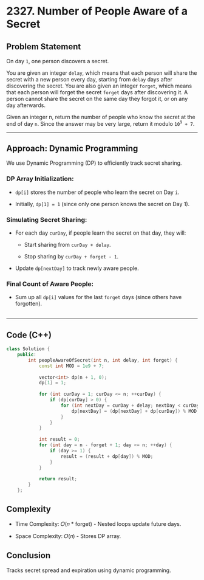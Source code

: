 # 2327. Number of People Aware of a Secret

## Problem Statement
On day `1`, one person discovers a secret.

You are given an integer `delay`, which means that each person will share the secret with a new person every day, starting from `delay` days after discovering the secret. You are also given an integer `forget`, which means that each person will forget the secret `forget` days after discovering it. A person cannot share the secret on the same day they forgot it, or on any day afterwards.

Given an integer n, return the number of people who know the secret at the end of day `n`. Since the answer may be very large, return it modulo `10`<sup>`9`</sup>` + 7`.

---

## Approach: Dynamic Programming

We use Dynamic Programming (DP) to efficiently track secret sharing.

### DP Array Initialization:

- `dp[i]` stores the number of people who learn the secret on Day `i`.

- Initially, `dp[1] = 1` (since only one person knows the secret on Day 1).

### Simulating Secret Sharing:

- For each day `curDay`, if people learn the secret on that day, they will:

    - Start sharing from `curDay + delay`.

    - Stop sharing by `curDay + forget - 1`.

- Update `dp[nextDay]` to track newly aware people.

### Final Count of Aware People:

- Sum up all `dp[i]` values for the last `forget` days (since others have forgotten).<br><br>

---

## Code (C++)

```cpp
class Solution {
    public:
        int peopleAwareOfSecret(int n, int delay, int forget) {
            const int MOD = 1e9 + 7;
    
            vector<int> dp(n + 1, 0);
            dp[1] = 1;
    
            for (int curDay = 1; curDay <= n; ++curDay) {
                if (dp[curDay] > 0) {
                    for (int nextDay = curDay + delay; nextDay < curDay + forget && nextDay <= n; ++nextDay) {
                        dp[nextDay] = (dp[nextDay] + dp[curDay]) % MOD;
                    }
                }
            }
            
            int result = 0;
            for (int day = n - forget + 1; day <= n; ++day) {
                if (day >= 1) {
                    result = (result + dp[day]) % MOD;
                }
            }
    
            return result;
        }
    };
```
## Complexity
- Time Complexity: 𝑂(𝑛 * forget) - Nested loops update future days.

- Space Complexity: 𝑂(𝑛) - Stores DP array.

## Conclusion
Tracks secret spread and expiration using dynamic programming.